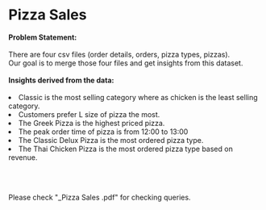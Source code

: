 <h1>Pizza Sales</h1>
<b>Problem Statement: </b><br><br>
There are four csv files (order details, orders, pizza types, pizzas). <br>
Our goal is to merge those four files and get insights from this dataset. <br> <br>
<b>Insights derived from the data: </b><br><br>
<li>Classic is the most selling category where as chicken is the least selling category.</li>
<li>Customers prefer L size of pizza the most.</li>
<li>The Greek Pizza is the highest priced pizza.</li>
<li>The peak order time of pizza is from 12:00 to 13:00 </li>
<li>The Classic Delux Pizza is the most ordered pizza type.</li>
<li>The Thai Chicken Pizza is the most ordered pizza type based on revenue.</li>

<br> <br> 

Please check "_Pizza Sales .pdf" for checking queries.
